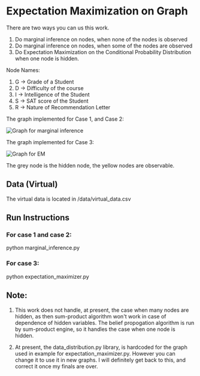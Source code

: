 # Expectation Maximization on Graph

There are two ways you can us this work.
1. Do marginal inference on nodes, when none of the nodes is observed
2. Do marginal inference on nodes, when some of the nodes are observed
3. Do Expectation Maximization on the Conditional Probability Distribution when one node is hidden.

Node Names: 
1. G -> Grade of a Student 
2. D -> Difficulty of the course 
3. I -> Intelligence of the Student
4. S -> SAT score of the Student
5. R -> Nature of Recommendation Letter


The graph implemented for Case 1, and Case 2:

![Graph for marginal inference](https://github.com/harpribot/Belief-Prop/blob/master/images/graph_marginal.jpg)


The graph implemented for Case 3:

![Graph for EM](https://github.com/harpribot/Belief-Prop/blob/master/images/graph_EM.jpg)

The grey node is the hidden node, the yellow nodes are observable.

## Data (Virtual)
The virtual data is located in /data/virtual_data.csv
## Run Instructions
### For case 1 and case 2:
python marginal_inference.py

### For case 3:
python expectation_maximizer.py


## Note:
1. This work does not handle, at present, the case when many nodes are hidden, as then sum-product algorithm won't work in case of dependence of hidden variables. The belief propogation algorithm is run by sum-product engine, so it handles the case when one node is hidden.

2. At present, the data_distribution.py library, is hardcoded for the graph used in example for expectation_maximizer.py. However you can change it to use it in new graphs. I will definitely get back to this, and correct it once my finals are over.

